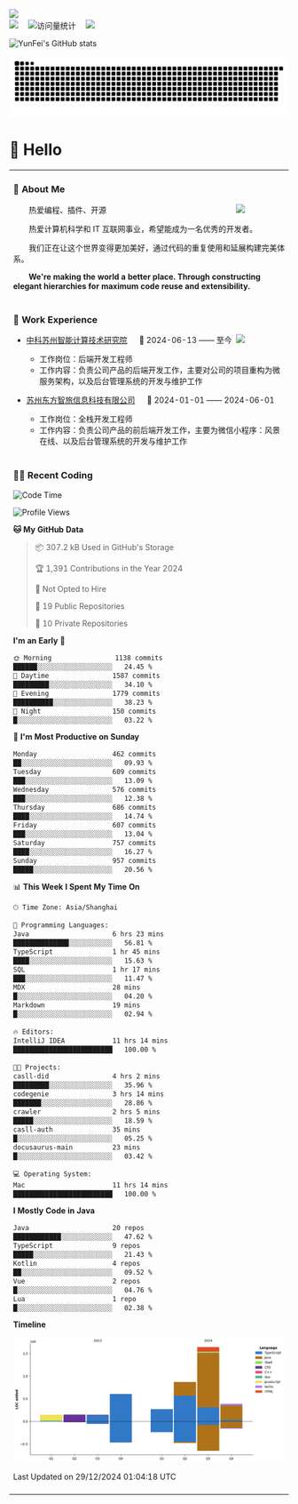   <!-- dynamic typing effect 动态打字效果 -->
  <div>
    <a href="http://yunfei.plus">
      <img src="https://readme-typing-svg.demolab.com?font=Fira+Code&pause=1000&width=435&lines=console.log(%22Hello%2C%20World%22);祝您今天愉快!&center=true&size=27" />
    </a>
  </div>

  <div>
    <a href="http://yunfei.plus/"><img src="https://img.shields.io/badge/Website-博客-8c36db" /></a>&emsp;
    <!-- visitor -->
    <img src="https://komarev.com/ghpvc/?username=yunfeidog&label=Views&color=orange&style=flat" alt="访问量统计" />&emsp;
    <!-- wakatime -->    
    <a href="https://wakatime.com/@yunfeidog"><img src="https://wakatime.com/badge/user/42d0678c-368b-448b-9a77-5d21c5b55352.svg" /></a>
  </div>

![YunFei's GitHub stats](https://github-readme-stats.vercel.app/api?username=yunfeidog)

![snake](./dist/github-contribution-grid-snake.svg)

#  🙋 Hello

<table>


<tr><td>

### 🤺 About Me

<img align="right" width="88" src="https://cdn.jsdelivr.net/gh/yunfeidog/yunfeidog/assets/images/jobs.png" />

<p>&emsp;&emsp;热爱编程、插件、开源</p>
<p>&emsp;&emsp;热爱计算机科学和 IT 互联网事业，希望能成为一名优秀的开发者。</p>
<p>&emsp;&emsp;我们正在让这个世界变得更加美好，通过代码的重复使用和延展构建完美体系。</p>
<p>&emsp;&emsp;<strong>We're making the world a better place. Through constructing elegant hierarchies for maximum code reuse and extensibility.</strong></p>

</td></tr> 

<tr><td>

### 🏢 Work Experience

<img align="right" width="88" src="https://cdn.jsdelivr.net/gh/yunfeidog/yunfeidog/assets/images/yuanze.png" />

- [中科苏州智能计算技术研究院](http://iict.ac.cn/sy) &emsp; 📌 2024-06-13 —— 至今

  - 工作岗位：后端开发工程师
  - 工作内容：负责公司产品的后端开发工作，主要对公司的项目重构为微服务架构，以及后台管理系统的开发与维护工作

- [苏州东方智旅信息科技有限公司](http://www.leyoobao.com/) &emsp; 📌 2024-01-01 —— 2024-06-01

    - 工作岗位：全栈开发工程师
    - 工作内容：负责公司产品的前后端开发工作，主要为微信小程序：风景在线、以及后台管理系统的开发与维护工作


</td></tr>

<tr><td>

### 👩‍💻 Recent Coding
<!--START_SECTION:waka-->
![Code Time](http://img.shields.io/badge/Code%20Time-2%2C213%20hrs%209%20mins-blue)

![Profile Views](http://img.shields.io/badge/Profile%20Views-0-blue)

**🐱 My GitHub Data** 

> 📦 307.2 kB Used in GitHub's Storage 
 > 
> 🏆 1,391 Contributions in the Year 2024
 > 
> 🚫 Not Opted to Hire
 > 
> 📜 19 Public Repositories 
 > 
> 🔑 10 Private Repositories 
 > 
**I'm an Early 🐤** 

```text
🌞 Morning                1138 commits        ██████░░░░░░░░░░░░░░░░░░░   24.45 % 
🌆 Daytime                1587 commits        █████████░░░░░░░░░░░░░░░░   34.10 % 
🌃 Evening                1779 commits        ██████████░░░░░░░░░░░░░░░   38.23 % 
🌙 Night                  150 commits         █░░░░░░░░░░░░░░░░░░░░░░░░   03.22 % 
```
📅 **I'm Most Productive on Sunday** 

```text
Monday                   462 commits         ██░░░░░░░░░░░░░░░░░░░░░░░   09.93 % 
Tuesday                  609 commits         ███░░░░░░░░░░░░░░░░░░░░░░   13.09 % 
Wednesday                576 commits         ███░░░░░░░░░░░░░░░░░░░░░░   12.38 % 
Thursday                 686 commits         ████░░░░░░░░░░░░░░░░░░░░░   14.74 % 
Friday                   607 commits         ███░░░░░░░░░░░░░░░░░░░░░░   13.04 % 
Saturday                 757 commits         ████░░░░░░░░░░░░░░░░░░░░░   16.27 % 
Sunday                   957 commits         █████░░░░░░░░░░░░░░░░░░░░   20.56 % 
```


📊 **This Week I Spent My Time On** 

```text
🕑︎ Time Zone: Asia/Shanghai

💬 Programming Languages: 
Java                     6 hrs 23 mins       ██████████████░░░░░░░░░░░   56.81 % 
TypeScript               1 hr 45 mins        ████░░░░░░░░░░░░░░░░░░░░░   15.63 % 
SQL                      1 hr 17 mins        ███░░░░░░░░░░░░░░░░░░░░░░   11.47 % 
MDX                      28 mins             █░░░░░░░░░░░░░░░░░░░░░░░░   04.20 % 
Markdown                 19 mins             █░░░░░░░░░░░░░░░░░░░░░░░░   02.94 % 

🔥 Editors: 
IntelliJ IDEA            11 hrs 14 mins      █████████████████████████   100.00 % 

🐱‍💻 Projects: 
casll-did                4 hrs 2 mins        █████████░░░░░░░░░░░░░░░░   35.96 % 
codegenie                3 hrs 14 mins       ███████░░░░░░░░░░░░░░░░░░   28.86 % 
crawler                  2 hrs 5 mins        █████░░░░░░░░░░░░░░░░░░░░   18.59 % 
casll-auth               35 mins             █░░░░░░░░░░░░░░░░░░░░░░░░   05.25 % 
docusaurus-main          23 mins             █░░░░░░░░░░░░░░░░░░░░░░░░   03.42 % 

💻 Operating System: 
Mac                      11 hrs 14 mins      █████████████████████████   100.00 % 
```

**I Mostly Code in Java** 

```text
Java                     20 repos            ████████████░░░░░░░░░░░░░   47.62 % 
TypeScript               9 repos             █████░░░░░░░░░░░░░░░░░░░░   21.43 % 
Kotlin                   4 repos             ██░░░░░░░░░░░░░░░░░░░░░░░   09.52 % 
Vue                      2 repos             █░░░░░░░░░░░░░░░░░░░░░░░░   04.76 % 
Lua                      1 repo              █░░░░░░░░░░░░░░░░░░░░░░░░   02.38 % 
```



**Timeline**

![Lines of Code chart](https://raw.githubusercontent.com/yunfeidog/yunfeidog/main/assets/bar_graph.png)


 Last Updated on 29/12/2024 01:04:18 UTC
<!--END_SECTION:waka-->

</td></tr>




<tr><td>

